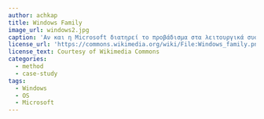 ```yaml
---
author: achkap
title: Windows Family
image_url: windows2.jpg
caption: 'Αν και η Microsoft διατηρεί το προβάδισμα στα λειτουργικά συστήματα του επιτραπέζιου υπολογιστή, ένα προβάδισμα που διατηρεί πολλά χρόνια τώρα, η δεκαετία του 2010 τη βρίσκει να έχει μείνει πίσω στη ραγδαία αναπτυσσόμενη αγορά του κινητού υπολογισμού.'
license_url: 'https://commons.wikimedia.org/wiki/File:Windows_family.png'
license_text: Courtesy of Wikimedia Commons
categories:
  - method
  - case-study
tags:
  - Windows
  - OS
  - Microsoft
---
```

